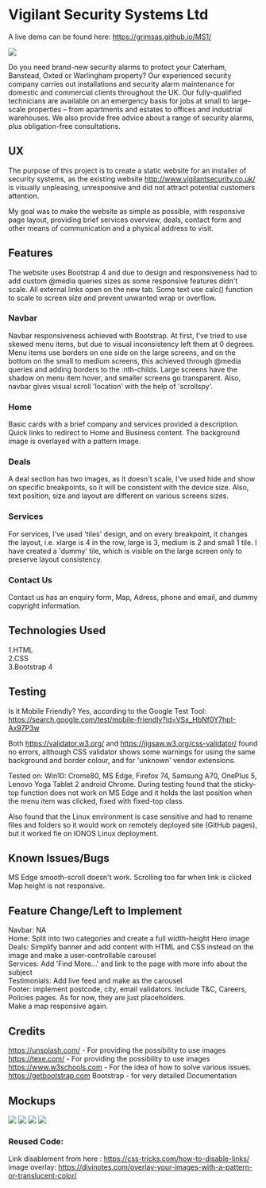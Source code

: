 # Vigilant Security Systems Ltd

A live demo can be found here: https://grimsas.github.io/MS1/

![](readme/main.png)

Do you need brand-new security alarms to protect your Caterham, Banstead, Oxted or Warlingham property? Our experienced security company carries out installations and security alarm maintenance for domestic and commercial clients throughout the UK. Our fully-qualified technicians are available on an emergency basis for jobs at small to large-scale properties – from apartments and estates to offices and industrial warehouses. We also provide free advice about a range of security alarms, plus obligation-free consultations.

## UX
The purpose of this project is to create a static website for an installer of security systems, as the existing website http://www.vigilantsecurity.co.uk/ is visually unpleasing, unresponsive and did not attract potential customers attention.

My goal was to make the website as simple as possible, with responsive page layout, providing brief services overview, deals, contact form and other means of communication and a physical address to visit.

## Features

The website uses Bootstrap 4 and due to design and responsiveness had to add custom @media queries sizes as some responsive features didn't scale. All external links open on the new tab. Some text use calc() function to scale to screen size and prevent unwanted wrap or overflow.

### Navbar

Navbar responsiveness achieved with Bootstrap. At first, I've tried to use skewed menu items, but due to visual inconsistency left them at 0 degrees. Menu items use borders on one side on the large screens, and on the bottom on the small to medium screens, this achieved through @media queries and adding borders to the :nth-childs. Large screens have the shadow on menu item hover, and smaller screens go transparent. Also, navbar gives visual scroll 'location' with the help of 'scrollspy'.

### Home

Basic cards with a brief company and services provided a description. Quick links to redirect to Home and Business content. The background image is overlayed with a pattern image.

### Deals

A deal section has two images, as it doesn't scale, I've used hide and show on specific breakpoints, so it will be consistent with the device size. Also, text position, size and layout are different on various screens sizes.

### Services

For services, I've used 'tiles' design, and on every breakpoint, it changes the layout, i.e. xlarge is 4 in the row, large is 3,  medium is 2 and small 1 tile. I have created a 'dummy' tile, which is visible on the large screen only to preserve layout consistency.

### Contact Us

Contact us has an enquiry form, Map, Adress, phone and email, and dummy copyright information. 

## Technologies Used

1.HTML  
2.CSS   
3.Bootstrap 4   

## Testing

Is it Mobile Friendly? Yes, according to the Google Test Tool: https://search.google.com/test/mobile-friendly?id=VSx_HbNf0Y7hpI-Ax97P3w

Both https://validator.w3.org/ and https://jigsaw.w3.org/css-validator/ found no errors, although CSS validator shows some warnings for using the same background and border colour, and for 'unknown' vendor extensions.

Tested on: Win10: Crome80, MS Edge, Firefox 74, Samsung A70, OnePlus 5, Lenovo Yoga Tablet 2 android Chrome. During testing found that the sticky-top function does not work on MS Edge and it holds the last position when the menu item was clicked, fixed with fixed-top class.

Also found that the Linux environment is case sensitive and had to rename files and folders so it would work on remotely deployed site (GitHub pages), but it worked fie on IONOS Linux deployment.

## Known Issues/Bugs

MS Edge smooth-scroll doesn't work. 
Scrolling too far when link is clicked 
Map height is not responsive. 

## Feature Change/Left to Implement

Navbar: NA    
Home: Split into two categories and create a full width-height Hero image   
Deals: Simplify banner and add content with HTML and CSS instead on the image and make a user-controllable carousel   
Services: Add 'Find More...' and link to the page with more info about the subject    
Testimonials: Add live feed and make as the carousel    
Footer: implement postcode, city, email validators. Include T&C, Careers, Policies pages. As for now, they are just placeholders.   
Make a map responsive again. 

## Credits

https://unsplash.com/ - For providing the possibility to use images    
https://texe.com/ - For providing the possibility to use images     
https://www.w3schools.com - For the idea of how to solve various issues.
https://getbootstrap.com Bootstrap - for very detailed Documentation     

## Mockups

![](readme/mockup/xlg.jpg)
![](readme/mockup/lg.jpg )
![](readme/mockup/md.jpg)
![](readme/mockup/sm.jpg)



### Reused Code: 
Link disablement from here : https://css-tricks.com/how-to-disable-links/   
image overlay: https://divinotes.com/overlay-your-images-with-a-pattern-or-translucent-color/
